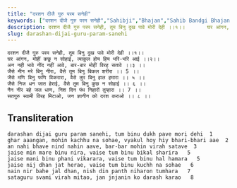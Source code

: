 ```yaml
---
title: "दरशन दीजै गुरु परम सनेही"
keywords: ["दरशन दीजै गुरु परम सनेही","Sahibji","Bhajan","Sahib Bandgi Bhajan","Sant Kabir Bhajan","bhajan lyrics","साहिब बंदगी भजन","भजन"]
description: दरशन दीजै गुरु परम सनेही, तुम बिनु दुख पावे मोरी देही ।।१।।       घर आंगन, मोहीं कछु न सोहाई, व्याकुल होय हिय भरि-भरि आई ।।२।।       अन नही भावे नीं
slug: darashan-dijai-guru-param-sanehi
---
```


  
    दरशन दीजै गुरु परम सनेही, तुम बिनु दुख पावे मोरी देही ।।१।।  
    घर आंगन, मोहीं कछु न सोहाई, व्याकुल होय हिय भरि-भरि आई ।।२।।  
    अन नही भावे नींद नहीं आवे, बार-बार मोहीं विरह सतावे ।।३ ।।  
    जैसे मीन मरे बिनु नीरा, वैसे तुम बिनु बिकल शरीरा ।। 5 ।।  
    जैसे मणि बिनु फणि विकरारा, वैसे तुम बिनु हाल हमारा ।। ५ ।।  
    जैसे निज धन जात हेराई, वैसे तुम बिनु कुछ न सोहाई ।। ६ ।।  
    नैन नीर बहे जल धाण, निश दिन पंथ निहारों तुम्हारा ।। 7 ।।  
    सतगुरु स्वामी विरह मिटाओ, जन ज्ञानीन को दरश कराओ ।। ८ ।।  


## Transliteration

  
    darashan dijai guru param sanehi, tum binu dukh pave mori dehi  1   
    ghar aaangan, mohin kachhu na sohae, vyakul hoy hiy bhari-bhari aae  2   
    an nahi bhave nind nahin aave, bar-bar mohin virah satave  3    
    jaise min mare binu nira, vaise tum binu bikal sharira   5    
    jaise mani binu phani vikarara, vaise tum binu hal hamara   5    
    jaise nij dhan jat herae, vaise tum binu kuchh na sohae   6    
    nain nir bahe jal dhan, nish din panth niharon tumhara   7    
    sataguru svami virah mitao, jan jnjanin ko darash karao   8    

  
